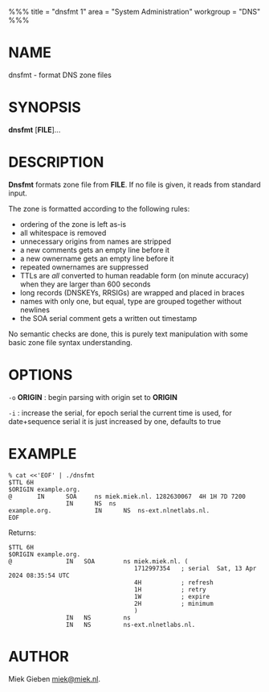 %%%
title = "dnsfmt 1"
area = "System Administration"
workgroup = "DNS"
%%%

# NAME

dnsfmt - format DNS zone files

# SYNOPSIS

**dnsfmt** [**FILE**]...

# DESCRIPTION

**Dnsfmt** formats zone file from **FILE**. If no file is given, it reads from standard input.

The zone is formatted according to the following rules:

- ordering of the zone is left as-is
- all whitespace is removed
- unnecessary origins from names are stripped
- a new comments gets an empty line before it
- a new ownername gets an empty line before it
- repeated ownernames are suppressed
- TTLs are _all_ converted to human readable form (on minute accuracy) when they are larger than 600
  seconds
- long records (DNSKEYs, RRSIGs) are wrapped and placed in braces
- names with only one, but equal, type are grouped together without newlines
- the SOA serial comment gets a written out timestamp

No semantic checks are done, this is purely text manipulation with some basic zone file syntax
understanding.

# OPTIONS

`-o` **ORIGIN**
: begin parsing with origin set to **ORIGIN**

`-i`
: increase the serial, for epoch serial the current time is used, for date+sequence serial it is
just increased by one, defaults to true

# EXAMPLE

    % cat <<'EOF' | ./dnsfmt
    $TTL 6H
    $ORIGIN example.org.
    @       IN      SOA     ns miek.miek.nl. 1282630067  4H 1H 7D 7200
                    IN      NS  ns
    example.org.            IN      NS  ns-ext.nlnetlabs.nl.
    EOF

Returns:

    $TTL 6H
    $ORIGIN example.org.
    @               IN   SOA        ns miek.miek.nl. (
                                       1712997354   ; serial  Sat, 13 Apr 2024 08:35:54 UTC
                                       4H           ; refresh
                                       1H           ; retry
                                       1W           ; expire
                                       2H           ; minimum
                                       )
                    IN   NS         ns
                    IN   NS         ns-ext.nlnetlabs.nl.

# AUTHOR

Miek Gieben <miek@miek.nl>.
